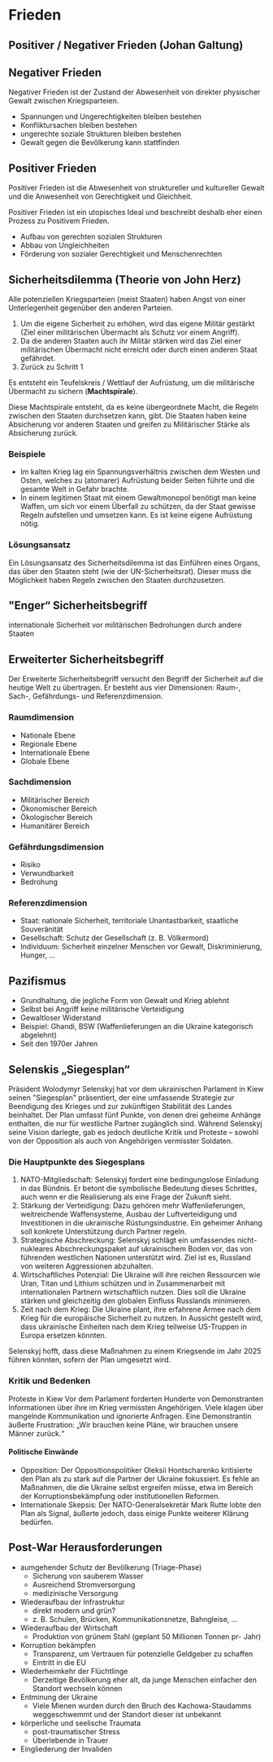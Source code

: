 # Frieden

## Positiver / Negativer Frieden (Johan Galtung)

## Negativer Frieden

Negativer Frieden ist der Zustand der Abwesenheit von direkter physischer Gewalt zwischen Kriegsparteien.

- Spannungen und Ungerechtigkeiten bleiben bestehen
- Konfliktursachen bleiben bestehen
- ungerechte soziale Strukturen bleiben bestehen
- Gewalt gegen die Bevölkerung kann stattfinden

## Positiver Frieden

Positiver Frieden ist die Abwesenheit von struktureller und kultureller Gewalt und die Anwesenheit von Gerechtigkeit und Gleichheit.

Positiver Frieden ist ein utopisches Ideal und beschreibt deshalb eher einen Prozess zu Positivem Frieden.

- Aufbau von gerechten sozialen Strukturen
- Abbau von Ungleichheiten
- Förderung von sozialer Gerechtigkeit und Menschenrechten

## Sicherheitsdilemma (Theorie von John Herz)

Alle potenziellen Kriegsparteien (meist Staaten) haben Angst von einer Unterlegenheit gegenüber den anderen Parteien.

1. Um die eigene Sicherheit zu erhöhen, wird das eigene Militär gestärkt (Ziel einer militärischen Übermacht als Schutz vor einem Angriff).
2. Da die anderen Staaten auch ihr Militär stärken wird das Ziel einer militärischen Übermacht nicht erreicht oder durch einen anderen Staat gefährdet.
3. Zurück zu Schritt 1

Es entsteht ein Teufelskreis / Wettlauf der Aufrüstung, um die militärische Übermacht zu sichern (**Machtspirale**).

Diese Machtspirale entsteht, da es keine übergeordnete Macht, die Regeln zwischen den Staaten durchsetzen kann, gibt. Die Staaten haben keine Absicherung vor anderen Staaten und greifen zu Militärischer Stärke als Absicherung zurück.

### Beispiele

- Im kalten Krieg lag ein Spannungsverhältnis zwischen dem Westen und Osten, welches zu (atomarer) Aufrüstung beider Seiten führte und die gesamte Welt in Gefahr brachte.
- In einem legitimen Staat mit einem Gewaltmonopol benötigt man keine Waffen, um sich vor einem Überfall zu schützen, da der Staat gewisse Regeln aufstellen und umsetzen kann. Es ist keine eigene Aufrüstung nötig.

### Lösungsansatz

Ein Lösungsansatz des Sicherheitsdilemma ist das Einführen eines Organs, das über den Staaten steht (wie der UN-Sicherheitsrat). Dieser muss die Möglichkeit haben Regeln zwischen den Staaten durchzusetzen.

## "Enger“ Sicherheitsbegriff

internationale Sicherheit vor militärischen Bedrohungen durch andere Staaten

## Erweiterter Sicherheitsbegriff

Der Erweiterte Sicherheitsbegriff versucht den Begriff der Sicherheit auf die heutige Welt zu übertragen. Er besteht aus vier Dimensionen: Raum-, Sach-, Gefährdungs- und Referenzdimension.

### Raumdimension

- Nationale Ebene
- Regionale Ebene
- Internationale Ebene
- Globale Ebene

### Sachdimension

- Militärischer Bereich
- Ökonomischer Bereich
- Ökologischer Bereich
- Humanitärer Bereich

### Gefährdungsdimension

- Risiko
- Verwundbarkeit
- Bedrohung

### Referenzdimension

- Staat: nationale Sicherheit, territoriale Unantastbarkeit, staatliche Souveränität
- Gesellschaft: Schutz der Gesellschaft (z. B. Völkermord)
- Individuum: Sicherheit einzelner Menschen vor Gewalt, Diskriminierung, Hunger, …

## Pazifismus

- Grundhaltung, die jegliche Form von Gewalt und Krieg ablehnt
- Selbst bei Angriff keine militärische Verteidigung
- Gewaltloser Widerstand
- Beispiel: Ghandi, BSW (Waffenlieferungen an die Ukraine kategorisch abgelehnt)
- Seit den 1970er Jahren

## Selenskis „Siegesplan“

Präsident Wolodymyr Selenskyj hat vor dem ukrainischen Parlament in Kiew seinen "Siegesplan" präsentiert, der eine umfassende Strategie zur Beendigung des Krieges und zur zukünftigen Stabilität des Landes beinhaltet. Der Plan umfasst fünf Punkte, von denen drei geheime Anhänge enthalten, die nur für westliche Partner zugänglich sind. Während Selenskyj seine Vision darlegte, gab es jedoch deutliche Kritik und Proteste – sowohl von der Opposition als auch von Angehörigen vermisster Soldaten.

### Die Hauptpunkte des Siegesplans

1. NATO-Mitgliedschaft: Selenskyj fordert eine bedingungslose Einladung in das Bündnis. Er betont die symbolische Bedeutung dieses Schrittes, auch wenn er die Realisierung als eine Frage der Zukunft sieht.
2. Stärkung der Verteidigung: Dazu gehören mehr Waffenlieferungen, weitreichende Waffensysteme, Ausbau der Luftverteidigung und Investitionen in die ukrainische Rüstungsindustrie. Ein geheimer Anhang soll konkrete Unterstützung durch Partner regeln.
3. Strategische Abschreckung: Selenskyj schlägt ein umfassendes nicht-nukleares Abschreckungspaket auf ukrainischem Boden vor, das von führenden westlichen Nationen unterstützt wird. Ziel ist es, Russland von weiteren Aggressionen abzuhalten.
4. Wirtschaftliches Potenzial: Die Ukraine will ihre reichen Ressourcen wie Uran, Titan und Lithium schützen und in Zusammenarbeit mit internationalen Partnern wirtschaftlich nutzen. Dies soll die Ukraine stärken und gleichzeitig den globalen Einfluss Russlands minimieren.
5. Zeit nach dem Krieg: Die Ukraine plant, ihre erfahrene Armee nach dem Krieg für die europäische Sicherheit zu nutzen. In Aussicht gestellt wird, dass ukrainische Einheiten nach dem Krieg teilweise US-Truppen in Europa ersetzen könnten.

Selenskyj hofft, dass diese Maßnahmen zu einem Kriegsende im Jahr 2025 führen könnten, sofern der Plan umgesetzt wird.

### Kritik und Bedenken

Proteste in Kiew
Vor dem Parlament forderten Hunderte von Demonstranten Informationen über ihre im Krieg vermissten Angehörigen. Viele klagen über mangelnde Kommunikation und ignorierte Anfragen. Eine Demonstrantin äußerte Frustration: „Wir brauchen keine Pläne, wir brauchen unsere Männer zurück.“

#### Politische Einwände

- Opposition: Der Oppositionspolitiker Oleksii Hontscharenko kritisierte den Plan als zu stark auf die Partner der Ukraine fokussiert. Es fehle an Maßnahmen, die die Ukraine selbst ergreifen müsse, etwa im Bereich der Korruptionsbekämpfung oder institutionellen Reformen.
- Internationale Skepsis: Der NATO-Generalsekretär Mark Rutte lobte den Plan als Signal, äußerte jedoch, dass einige Punkte weiterer Klärung bedürfen.

## Post-War Herausforderungen

- aumgehender Schutz der Bevölkerung (Triage-Phase)
  - Sicherung von sauberem Wasser
  - Ausreichend Stromversorgung
  - medizinische Versorgung
- Wiederaufbau der Infrastruktur
  - direkt modern und grün?
  - z. B. Schulen, Brücken, Kommunikationsnetze, Bahngleise, …
- Wiederaufbau der Wirtschaft
  - Produktion von grünem Stahl (geplant 50 Millionen Tonnen pr- Jahr)
- Korruption bekämpfen
  - Transparenz, um Vertrauen für potenzielle Geldgeber zu schaffen
  - Eintritt in die EU
- Wiederheimkehr der Flüchtlinge
  - Derzeitige Bevölkerung eher alt, da junge Menschen einfacher den Standort wechseln können
- Entminung der Ukraine
  - Viele Mienen wurden durch den Bruch des Kachowa-Staudamms weggeschwemmt und der Standort dieser ist unbekannt
- körperliche und seelische Traumata
  - post-traumatischer Stress
  - Überlebende in Trauer
- Eingliederung der Invaliden
